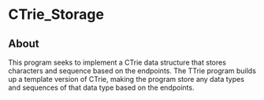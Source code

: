 # CTrie_Storage
## About
This program seeks to implement a CTrie data structure that stores characters and sequence based on the endpoints. The TTrie program builds up a template version of CTrie, making the program store any data types and sequences of that data type based on the endpoints.

